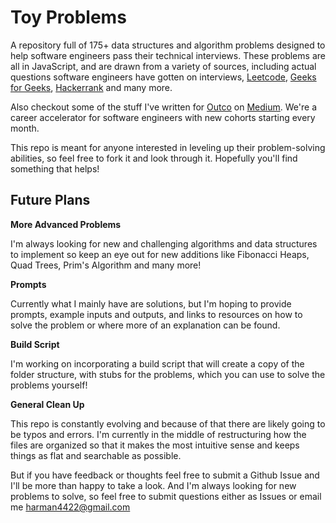 # Toy Problems

A repository full of 175+ data structures and algorithm problems designed to help software engineers pass their technical interviews. These problems are all in JavaScript, and are drawn from a variety of sources, including actual questions software engineers have gotten on interviews, [Leetcode](https://leetcode.com), [Geeks for Geeks](https://www.geeksforgeeks.org/), [Hackerrank](https://hackerrank.com) and many more.

Also checkout some of the stuff I've written for [Outco](https://outco.io) on [Medium](https://medium.com/outco). We're a career accelerator for software engineers with new cohorts starting every month.

This repo is meant for anyone interested in leveling up their problem-solving abilities, so feel free to fork it and look through it. Hopefully you'll find something that helps!

## Future Plans

**More Advanced Problems**

I'm always looking for new and challenging algorithms and data structures to implement so keep an eye out for new additions like Fibonacci Heaps, Quad Trees, Prim's Algorithm and many more!

**Prompts**

Currently what I mainly have are solutions, but I'm hoping to provide prompts, example inputs and outputs, and links to resources on how to solve the problem or where more of an explanation can be found.

**Build Script**

I'm working on incorporating a build script that will create a copy of the folder structure, with stubs for the problems, which you can use to solve the problems yourself!

**General Clean Up**

This repo is constantly evolving and because of that there are likely going to be typos and errors. I'm currently in the middle of restructuring how the files are organized so that it makes the most intuitive sense and keeps things as flat and searchable as possible.

But if you have feedback or thoughts feel free to submit a Github Issue and I'll be more than happy to take a look. And I'm always looking for new problems to solve, so feel free to submit questions either as Issues or email me <harman4422@gmail.com>
